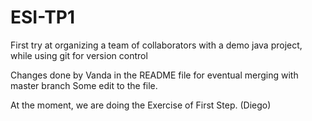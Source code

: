 # ESI-TP1
First try at organizing a team of collaborators with a demo java project, while using git for version control

Changes done by Vanda in the README file for eventual merging with master branch
Some edit to the file.

At the moment, we are doing the Exercise of First Step. (Diego)
